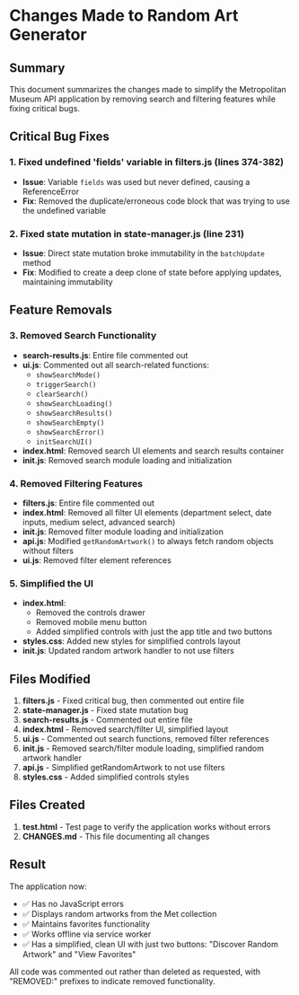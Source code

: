 # Changes Made to Random Art Generator

## Summary
This document summarizes the changes made to simplify the Metropolitan Museum API application by removing search and filtering features while fixing critical bugs.

## Critical Bug Fixes

### 1. Fixed undefined 'fields' variable in filters.js (lines 374-382)
- **Issue**: Variable `fields` was used but never defined, causing a ReferenceError
- **Fix**: Removed the duplicate/erroneous code block that was trying to use the undefined variable

### 2. Fixed state mutation in state-manager.js (line 231)
- **Issue**: Direct state mutation broke immutability in the `batchUpdate` method
- **Fix**: Modified to create a deep clone of state before applying updates, maintaining immutability

## Feature Removals

### 3. Removed Search Functionality
- **search-results.js**: Entire file commented out
- **ui.js**: Commented out all search-related functions:
  - `showSearchMode()`
  - `triggerSearch()`
  - `clearSearch()`
  - `showSearchLoading()`
  - `showSearchResults()`
  - `showSearchEmpty()`
  - `showSearchError()`
  - `initSearchUI()`
- **index.html**: Removed search UI elements and search results container
- **init.js**: Removed search module loading and initialization

### 4. Removed Filtering Features
- **filters.js**: Entire file commented out
- **index.html**: Removed all filter UI elements (department select, date inputs, medium select, advanced search)
- **init.js**: Removed filter module loading and initialization
- **api.js**: Modified `getRandomArtwork()` to always fetch random objects without filters
- **ui.js**: Removed filter element references

### 5. Simplified the UI
- **index.html**: 
  - Removed the controls drawer
  - Removed mobile menu button
  - Added simplified controls with just the app title and two buttons
- **styles.css**: Added new styles for simplified controls layout
- **init.js**: Updated random artwork handler to not use filters

## Files Modified

1. **filters.js** - Fixed critical bug, then commented out entire file
2. **state-manager.js** - Fixed state mutation bug
3. **search-results.js** - Commented out entire file
4. **index.html** - Removed search/filter UI, simplified layout
5. **ui.js** - Commented out search functions, removed filter references
6. **init.js** - Removed search/filter module loading, simplified random artwork handler
7. **api.js** - Simplified getRandomArtwork to not use filters
8. **styles.css** - Added simplified controls styles

## Files Created

1. **test.html** - Test page to verify the application works without errors
2. **CHANGES.md** - This file documenting all changes

## Result

The application now:
- ✅ Has no JavaScript errors
- ✅ Displays random artworks from the Met collection
- ✅ Maintains favorites functionality
- ✅ Works offline via service worker
- ✅ Has a simplified, clean UI with just two buttons: "Discover Random Artwork" and "View Favorites"

All code was commented out rather than deleted as requested, with "REMOVED:" prefixes to indicate removed functionality.